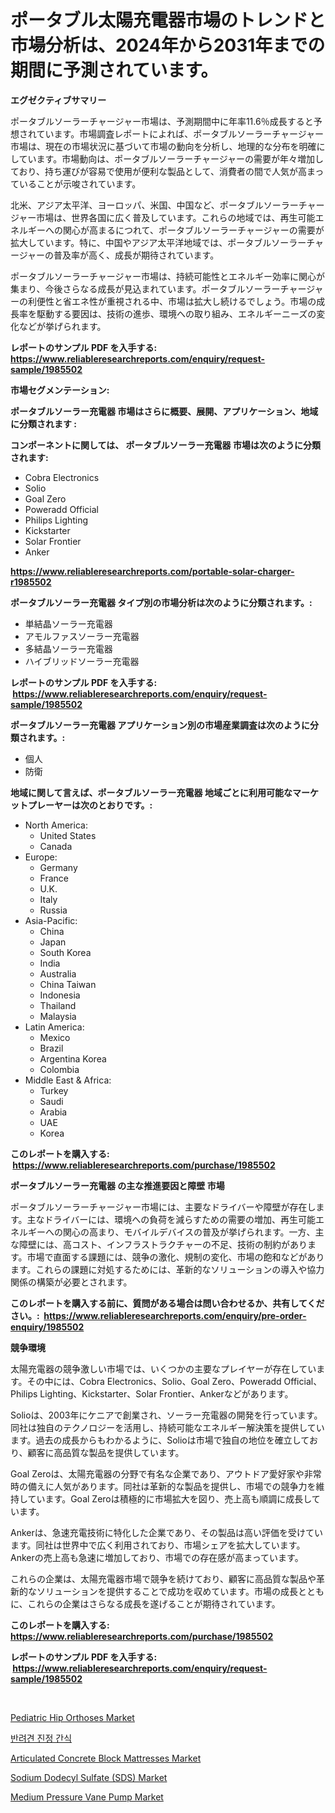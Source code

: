 <p><h1>ポータブル太陽充電器市場のトレンドと市場分析は、2024年から2031年までの期間に予測されています。</h1></p><p><strong>エグゼクティブサマリー</strong></p>
<p><p>ポータブルソーラーチャージャー市場は、予測期間中に年率11.6％成長すると予想されています。市場調査レポートによれば、ポータブルソーラーチャージャー市場は、現在の市場状況に基づいて市場の動向を分析し、地理的な分布を明確にしています。市場動向は、ポータブルソーラーチャージャーの需要が年々増加しており、持ち運びが容易で使用が便利な製品として、消費者の間で人気が高まっていることが示唆されています。</p><p>北米、アジア太平洋、ヨーロッパ、米国、中国など、ポータブルソーラーチャージャー市場は、世界各国に広く普及しています。これらの地域では、再生可能エネルギーへの関心が高まるにつれて、ポータブルソーラーチャージャーの需要が拡大しています。特に、中国やアジア太平洋地域では、ポータブルソーラーチャージャーの普及率が高く、成長が期待されています。</p><p>ポータブルソーラーチャージャー市場は、持続可能性とエネルギー効率に関心が集まり、今後さらなる成長が見込まれています。ポータブルソーラーチャージャーの利便性と省エネ性が重視される中、市場は拡大し続けるでしょう。市場の成長率を駆動する要因は、技術の進歩、環境への取り組み、エネルギーニーズの変化などが挙げられます。</p></p>
<p><strong>レポートのサンプル PDF を入手する: <a href="https://www.reliableresearchreports.com/enquiry/request-sample/1985502">https://www.reliableresearchreports.com/enquiry/request-sample/1985502</a></strong></p>
<p><strong>市場セグメンテーション:</strong></p>
<p><strong> ポータブルソーラー充電器 市場はさらに概要、展開、アプリケーション、地域に分類されます :</strong></p>
<p><strong>コンポーネントに関しては、 ポータブルソーラー充電器 市場は次のように分類されます: &nbsp;</strong></p>
<p><ul><li>Cobra Electronics</li><li>Solio</li><li>Goal Zero</li><li>Poweradd Official</li><li>Philips Lighting</li><li>Kickstarter</li><li>Solar Frontier</li><li>Anker</li></ul></p>
<p><strong><a href="https://www.reliableresearchreports.com/portable-solar-charger-r1985502">https://www.reliableresearchreports.com/portable-solar-charger-r1985502</a></strong></p>
<p><strong> ポータブルソーラー充電器 タイプ別の市場分析は次のように分類されます。:</strong></p>
<p><ul><li>単結晶ソーラー充電器</li><li>アモルファスソーラー充電器</li><li>多結晶ソーラー充電器</li><li>ハイブリッドソーラー充電器</li></ul></p>
<p><strong>レポートのサンプル PDF を入手する: &nbsp;<a href="https://www.reliableresearchreports.com/enquiry/request-sample/1985502">https://www.reliableresearchreports.com/enquiry/request-sample/1985502</a></strong></p>
<p><strong> ポータブルソーラー充電器 アプリケーション別の市場産業調査は次のように分類されます。:</strong></p>
<p><ul><li>個人</li><li>防衛</li></ul></p>
<p><strong>地域に関して言えば、ポータブルソーラー充電器 地域ごとに利用可能なマーケットプレーヤーは次のとおりです。:</strong></p>
<p><ul>
    <li>
        North America:
        <ul>
            <li>United States</li>
            <li>Canada</li>
        </ul>
    </li>
    <li>
        Europe:
        <ul>
            <li>Germany</li>
            <li>France</li>
            <li>U.K.</li>
            <li>Italy</li>
            <li>Russia</li>
        </ul>
    </li>
    <li>
        Asia-Pacific:
        <ul>
            <li>China</li>
            <li>Japan</li>
            <li>South Korea</li>
            <li>India</li>
            <li>Australia</li>
            <li>China Taiwan</li>
            <li>Indonesia</li>
            <li>Thailand</li>
            <li>Malaysia</li>
        </ul>
    </li>
    <li>
        Latin America:
        <ul>
            <li>Mexico</li>
            <li>Brazil</li>
            <li>Argentina Korea</li>
            <li>Colombia</li>
        </ul>
    </li>
    <li>
        Middle East & Africa:
        <ul>
            <li>Turkey</li>
            <li>Saudi</li>
            <li>Arabia</li>
            <li>UAE</li>
            <li>Korea</li>
        </ul>
    </li>
    </ul></p>
<p><strong>このレポートを購入する: &nbsp;<a href="https://www.reliableresearchreports.com/purchase/1985502">https://www.reliableresearchreports.com/purchase/1985502</a></strong></p>
<p><strong>ポータブルソーラー充電器 の主な推進要因と障壁 市場</strong></p>
<p><p>ポータブルソーラーチャージャー市場には、主要なドライバーや障壁が存在します。主なドライバーには、環境への負荷を減らすための需要の増加、再生可能エネルギーへの関心の高まり、モバイルデバイスの普及が挙げられます。一方、主な障壁には、高コスト、インフラストラクチャーの不足、技術の制約があります。市場で直面する課題には、競争の激化、規制の変化、市場の飽和などがあります。これらの課題に対処するためには、革新的なソリューションの導入や協力関係の構築が必要とされます。</p></p>
<p><strong>このレポートを購入する前に、質問がある場合は問い合わせるか、共有してください。:&nbsp; <a href="https://www.reliableresearchreports.com/enquiry/pre-order-enquiry/1985502">https://www.reliableresearchreports.com/enquiry/pre-order-enquiry/1985502</a></strong></p>
<p><strong>競争環境</strong></p>
<p><p>太陽充電器の競争激しい市場では、いくつかの主要なプレイヤーが存在しています。その中には、Cobra Electronics、Solio、Goal Zero、Poweradd Official、Philips Lighting、Kickstarter、Solar Frontier、Ankerなどがあります。</p><p>Solioは、2003年にケニアで創業され、ソーラー充電器の開発を行っています。同社は独自のテクノロジーを活用し、持続可能なエネルギー解決策を提供しています。過去の成長からもわかるように、Solioは市場で独自の地位を確立しており、顧客に高品質な製品を提供しています。</p><p>Goal Zeroは、太陽充電器の分野で有名な企業であり、アウトドア愛好家や非常時の備えに人気があります。同社は革新的な製品を提供し、市場での競争力を維持しています。Goal Zeroは積極的に市場拡大を図り、売上高も順調に成長しています。</p><p>Ankerは、急速充電技術に特化した企業であり、その製品は高い評価を受けています。同社は世界中で広く利用されており、市場シェアを拡大しています。Ankerの売上高も急速に増加しており、市場での存在感が高まっています。</p><p>これらの企業は、太陽充電器市場で競争を続けており、顧客に高品質な製品や革新的なソリューションを提供することで成功を収めています。市場の成長とともに、これらの企業はさらなる成長を遂げることが期待されています。</p></p>
<p><strong>このレポートを購入する: &nbsp; <a href="https://www.reliableresearchreports.com/purchase/1985502">https://www.reliableresearchreports.com/purchase/1985502</a></strong></p>
<p><strong>レポートのサンプル PDF を入手する: &nbsp;<a href="https://www.reliableresearchreports.com/enquiry/request-sample/1985502">https://www.reliableresearchreports.com/enquiry/request-sample/1985502</a></strong><strong></strong></p>
<p>&nbsp;</p>
<p><p><a href="https://github.com/globismark/Market-Research-Report-List-3/blob/main/pediatric-hip-orthoses-market.md">Pediatric Hip Orthoses Market</a></p><p><a href="https://github.com/Tristiarton768456/Market-Research-Report-List-1/blob/main/236756646669.md">반려견 진정 간식</a></p><p><a href="https://issuu.com/reportprime-2/docs/articulated-concrete-block-mattresses-market-size-">Articulated Concrete Block Mattresses Market</a></p><p><a href="https://iodized-pantydraco-05c.notion.site/Sodium-Dodecyl-Sulfate-SDS-Market-Analysis-and-Sze-Forecasted-for-period-from-2024-to-2031-e3eebdc40ec14747b0758e5ccc2d6685">Sodium Dodecyl Sulfate (SDS) Market</a></p><p><a href="https://view.publitas.com/reportprime-1/medium-pressure-vane-pump-market-trends-forecast-and-competitive-analysis-to-2031/">Medium Pressure Vane Pump Market</a></p></p>